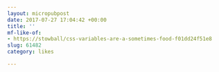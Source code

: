 ```yaml
---
layout: micropubpost
date: 2017-07-27 17:04:42 +00:00
title: ''
mf-like-of:
- https://stowball/css-variables-are-a-sometimes-food-f01dd24f51e8
slug: 61482
category: likes

---
```

